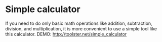 # Simple calculator
If you need to do only basic math operations like addition, subtraction, division, and multiplication, it is more convenient to use a simple tool like this calculator.
DEMO: http://toolster.net/simple_calculator
